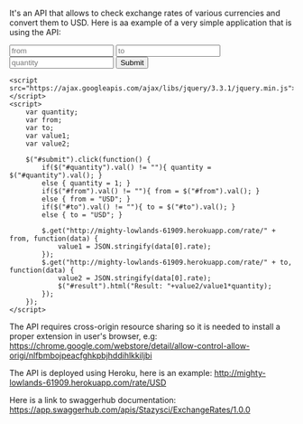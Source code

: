 It's an API that allows to check exchange rates of various currencies and convert them to USD. Here is aa example of a very simple application that is using the API:

<!DOCTYPE html>
<html>
<head>
    <meta charset="UTF-8">
    <title>Exchange rates</title>
</head>
<body>
    <input type="text" id="from" placeholder="from">
    <input type="text" id="to" placeholder="to">
    <input type="text" id="quantity" placeholder="quantity">
    <input type="submit" id="submit">
    <div id="result"></div>

    <script src="https://ajax.googleapis.com/ajax/libs/jquery/3.3.1/jquery.min.js"></script>
    <script>
        var quantity;
        var from;
        var to;
        var value1;
        var value2;

        $("#submit").click(function() {
            if($("#quantity").val() != ""){ quantity = $("#quantity").val(); }
            else { quantity = 1; }
            if($("#from").val() != ""){ from = $("#from").val(); }
            else { from = "USD"; }
            if($("#to").val() != ""){ to = $("#to").val(); }
            else { to = "USD"; }

            $.get("http://mighty-lowlands-61909.herokuapp.com/rate/" + from, function(data) {
                value1 = JSON.stringify(data[0].rate);
            });
            $.get("http://mighty-lowlands-61909.herokuapp.com/rate/" + to, function(data) {
                value2 = JSON.stringify(data[0].rate);
                $("#result").html("Result: "+value2/value1*quantity);
            });
        });
    </script>
</body>
</html>

The API requires cross-origin resource sharing so it is needed to install a proper extension in user's browser, e.g:
https://chrome.google.com/webstore/detail/allow-control-allow-origi/nlfbmbojpeacfghkpbjhddihlkkiljbi

The API is deployed using Heroku, here is an example:
http://mighty-lowlands-61909.herokuapp.com/rate/USD

Here is a link to swaggerhub documentation: https://app.swaggerhub.com/apis/Stazysci/ExchangeRates/1.0.0
